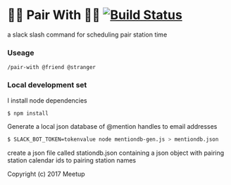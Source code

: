 # 👩‍💻 Pair With 👨‍💻 [![Build Status](https://travis-ci.org/meetup/pair-with.svg?branch=master)](https://travis-ci.org/meetup/pair-with)

a slack slash command for scheduling pair station time

### Useage
```
/pair-with @friend @stranger
```

### Local development set

I install node dependencies

```bash
$ npm install
```

Generate a local json database of @mention handles to email addresses

```bash
$ SLACK_BOT_TOKEN=tokenvalue node mentiondb-gen.js > mentiondb.json
```

create a json file called stationdb.json containing a json object with pairing station calendar ids to pairing station names                                    

Copyright (c) 2017 Meetup
